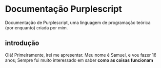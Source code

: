 # Documentação Purplescript
Documentação de Purplescript, uma linguagem de programação teórica (por enquanto) criada por mim.

## introdução

Olá! Primeiramente, irei me apresentar.
Meu nome é Samuel, e vou fazer 16 anos;
Sempre fui muito interessado em saber **como as coisas funcionam**

